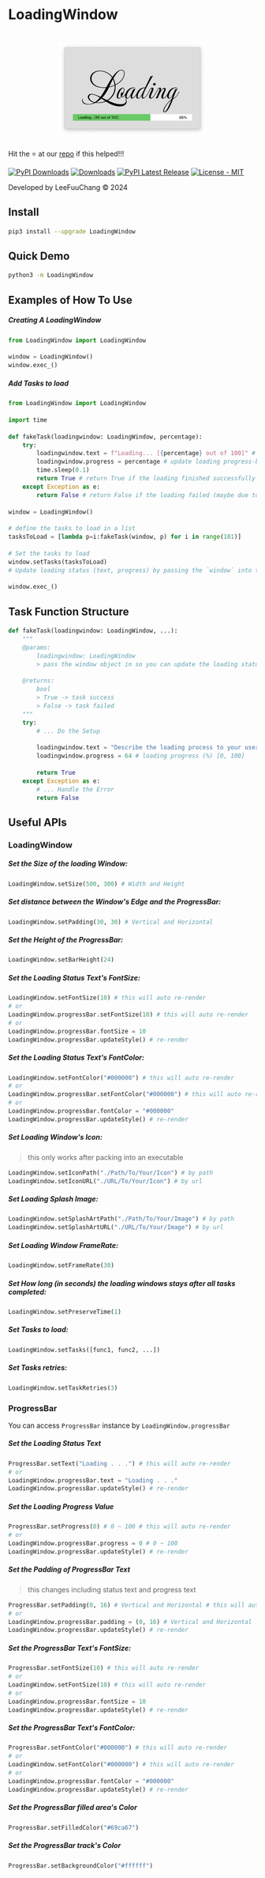 # LoadingWindow

<h1 align="center"><img src="demo.png" width="300"></h1>

Hit the ⭐ at our [repo](https://github.com/LeeFuuChang/PyPI-LoadingWindow) if this helped!!!

[![PyPI Downloads](https://img.shields.io/pypi/dm/LoadingWindow?label=PyPI%20downloads)](https://pypi.org/project/LoadingWindow/) [![Downloads](https://static.pepy.tech/badge/LoadingWindow)](http://pepy.tech/project/LoadingWindow) [![PyPI Latest Release](https://img.shields.io/pypi/v/LoadingWindow)](https://pypi.org/project/LoadingWindow/) [![License - MIT](https://img.shields.io/pypi/l/LoadingWindow)](https://github.com/LeeFuuChang/PyPI-LoadingWindow/blob/main/LICENSE)

Developed by LeeFuuChang © 2024

## Install
```sh
pip3 install --upgrade LoadingWindow
```

## Quick Demo
```sh
python3 -m LoadingWindow
```

## Examples of How To Use

##### Creating A LoadingWindow
```python
from LoadingWindow import LoadingWindow

window = LoadingWindow()
window.exec_()
```

##### Add Tasks to load
```python
from LoadingWindow import LoadingWindow

import time

def fakeTask(loadingwindow: LoadingWindow, percentage):
    try:
        loadingwindow.text = f"Loading... [{percentage} out of 100]" # update loading status text
        loadingwindow.progress = percentage # update loading progress-bar value [0, 100]
        time.sleep(0.1)
        return True # return True if the loading finished successfully
    except Exception as e:
        return False # return False if the loading failed (maybe due to connection-error or other issues...)

window = LoadingWindow()

# define the tasks to load in a list
tasksToLoad = [lambda p=i:fakeTask(window, p) for i in range(101)]

# Set the tasks to load
window.setTasks(tasksToLoad)
# Update loading status (text, progress) by passing the `window` into the function

window.exec_()
```


## Task Function Structure
```python
def fakeTask(loadingwindow: LoadingWindow, ...):
    """
    @params:
        loadingwindow: LoadingWindow
        > pass the window object in so you can update the loading status to your user

    @returns:
        bool
        > True -> task success
        > False -> task failed
    """
    try:
        # ... Do the Setup

        loadingwindow.text = "Describe the loading process to your user"
        loadingwindow.progress = 64 # loading progress (%) [0, 100]

        return True
    except Exception as e:
        # ... Handle the Error
        return False
```


## Useful APIs

### LoadingWindow

##### Set the Size of the loading Window:
```python
LoadingWindow.setSize(500, 300) # Width and Height
```

##### Set distance between the Window's Edge and the ProgressBar:
```python
LoadingWindow.setPadding(30, 30) # Vertical and Horizontal
```

##### Set the Height of the ProgressBar:
```python
LoadingWindow.setBarHeight(24)
```

##### Set the Loading Status Text's FontSize:
```python
LoadingWindow.setFontSize(10) # this will auto re-render
# or
LoadingWindow.progressBar.setFontSize(10) # this will auto re-render
# or
LoadingWindow.progressBar.fontSize = 10
LoadingWindow.progressBar.updateStyle() # re-render
```

##### Set the Loading Status Text's FontColor:
```python
LoadingWindow.setFontColor("#000000") # this will auto re-render
# or
LoadingWindow.progressBar.setFontColor("#000000") # this will auto re-render
# or
LoadingWindow.progressBar.fontColor = "#000000"
LoadingWindow.progressBar.updateStyle() # re-render
```

##### Set Loading Window's Icon:
> this only works after packing into an executable
```python
LoadingWindow.setIconPath("./Path/To/Your/Icon") # by path
LoadingWindow.setIconURL("./URL/To/Your/Icon") # by url
```

##### Set Loading Splash Image:
```python
LoadingWindow.setSplashArtPath("./Path/To/Your/Image") # by path
LoadingWindow.setSplashArtURL("./URL/To/Your/Image") # by url
```

##### Set Loading Window FrameRate:
```python
LoadingWindow.setFrameRate(30)
```

##### Set How long (in seconds) the loading windows stays after all tasks completed:
```python
LoadingWindow.setPreserveTime(1)
```

##### Set Tasks to load:
```python
LoadingWindow.setTasks([func1, func2, ...])
```

##### Set Tasks retries:
```python
LoadingWindow.setTaskRetries(3)
```

### ProgressBar
You can access `ProgressBar` instance by `LoadingWindow.progressBar`

##### Set the Loading Status Text
```python
ProgressBar.setText("Loading . . .") # this will auto re-render
# or
LoadingWindow.progressBar.text = "Loading . . ."
LoadingWindow.progressBar.updateStyle() # re-render
```

##### Set the Loading Progress Value
```python
ProgressBar.setProgress(0) # 0 ~ 100 # this will auto re-render
# or
LoadingWindow.progressBar.progress = 0 # 0 ~ 100
LoadingWindow.progressBar.updateStyle() # re-render
```

##### Set the Padding of ProgressBar Text
> this changes including status text and progress text
```python
ProgressBar.setPadding(0, 16) # Vertical and Horizontal # this will auto re-render
# or
LoadingWindow.progressBar.padding = (0, 16) # Vertical and Horizontal
LoadingWindow.progressBar.updateStyle() # re-render
```

##### Set the ProgressBar Text's FontSize:
```python
ProgressBar.setFontSize(10) # this will auto re-render
# or
LoadingWindow.setFontSize(10) # this will auto re-render
# or
LoadingWindow.progressBar.fontSize = 10
LoadingWindow.progressBar.updateStyle() # re-render
```

##### Set the ProgressBar Text's FontColor:
```python
ProgressBar.setFontColor("#000000") # this will auto re-render
# or
LoadingWindow.setFontColor("#000000") # this will auto re-render
# or
LoadingWindow.progressBar.fontColor = "#000000"
LoadingWindow.progressBar.updateStyle() # re-render
```

##### Set the ProgressBar filled area's Color
```python
ProgressBar.setFilledColor("#69ca67")
```

##### Set the ProgressBar track's Color
```python
ProgressBar.setBackgroundColor("#ffffff")
```
